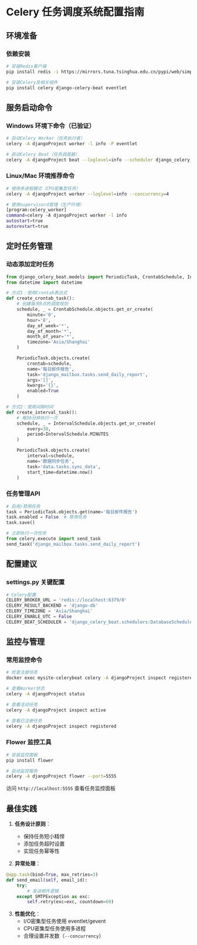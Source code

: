 # Celery 任务调度系统配置指南

## 环境准备

### 依赖安装
```bash
# 安装Redis客户端
pip install redis -i https://mirrors.tuna.tsinghua.edu.cn/pypi/web/simple

# 安装Celery及相关组件
pip install celery django-celery-beat eventlet
```

## 服务启动命令

### Windows 环境下命令（已验证）
```bash
# 启动Celery Worker（任务执行者）
celery -A djangoProject worker -l info -P eventlet

# 启动Celery Beat（任务调度器）
celery -A djangoProject beat --loglevel=info --scheduler django_celery_beat.schedulers:DatabaseScheduler
```

### Linux/Mac 环境推荐命令
```bash
# 使用多进程模式（CPU密集型任务）
celery -A djangoProject worker --loglevel=info --concurrency=4

# 使用supervisord管理（生产环境）
[program:celery_worker]
command=celery -A djangoProject worker -l info
autostart=true
autorestart=true
```

## 定时任务管理

### 动态添加定时任务
```python
from django_celery_beat.models import PeriodicTask, CrontabSchedule, IntervalSchedule
from datetime import datetime

# 方式1：使用Crontab表达式
def create_crontab_task():
    # 创建每天8点的调度规则
    schedule, _ = CrontabSchedule.objects.get_or_create(
        minute='0',
        hour='8',
        day_of_week='*',
        day_of_month='*',
        month_of_year='*',
        timezone='Asia/Shanghai'
    )

    PeriodicTask.objects.create(
        crontab=schedule,
        name='每日邮件报告',
        task='django_mailbox.tasks.send_daily_report',
        args='[]',
        kwargs='{}',
        enabled=True
    )

# 方式2：使用间隔时间
def create_interval_task():
    # 每30分钟执行一次
    schedule, _ = IntervalSchedule.objects.get_or_create(
        every=30,
        period=IntervalSchedule.MINUTES
    )

    PeriodicTask.objects.create(
        interval=schedule,
        name='数据同步任务',
        task='data.tasks.sync_data',
        start_time=datetime.now()
    )
```

### 任务管理API
```python
# 启用/禁用任务
task = PeriodicTask.objects.get(name='每日邮件报告')
task.enabled = False  # 禁用任务
task.save()

# 立即执行一次任务
from celery.execute import send_task
send_task('django_mailbox.tasks.send_daily_report')
```

## 配置建议

### settings.py 关键配置
```python
# Celery配置
CELERY_BROKER_URL = 'redis://localhost:6379/0'
CELERY_RESULT_BACKEND = 'django-db'
CELERY_TIMEZONE = 'Asia/Shanghai'
CELERY_ENABLE_UTC = False
CELERY_BEAT_SCHEDULER = 'django_celery_beat.schedulers:DatabaseScheduler'
```

## 监控与管理

### 常用监控命令
```bash
# 检查注册任务
docker exec mysite-celerybeat celery -A djangoProject inspect registered

# 查看Worker状态
celery -A djangoProject status

# 查看活动任务
celery -A djangoProject inspect active

# 查看已注册任务
celery -A djangoProject inspect registered
```

### Flower 监控工具
```bash
# 安装监控面板
pip install flower

# 启动监控服务
celery -A djangoProject flower --port=5555
```
访问 `http://localhost:5555` 查看任务监控面板

## 最佳实践

1. **任务设计原则**：
   - 保持任务短小精悍
   - 添加任务超时设置
   - 实现任务幂等性

2. **异常处理**：
```python
@app.task(bind=True, max_retries=3)
def send_email(self, email_id):
    try:
        # 发送邮件逻辑
    except SMTPException as exc:
        self.retry(exc=exc, countdown=60)
```

3. **性能优化**：
   - I/O密集型任务使用 eventlet/gevent
   - CPU密集型任务使用多进程
   - 合理设置并发数（`--concurrency`）